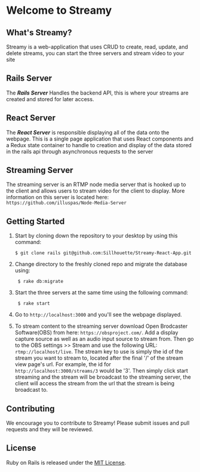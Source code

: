# Welcome to Streamy

## What's Streamy?

Streamy is a web-application that uses CRUD to create, read, update, and delete streams, you can start the three servers and stream video to your site

## Rails Server

The _**Rails Server**_ Handles the backend API, this is where your streams are created and stored for later access.

## React Server

The _**React Server**_ is responsible displaying all of the data onto the webpage. This is a single page application that uses React components and a Redux state container to handle to creation and display of the data stored in the rails api through asynchronous requests to the server

## Streaming Server

The streaming server is an RTMP node media server that is hooked up to the client and allows users to stream video for the client to display. More information on this server is located here: `https://github.com/illuspas/Node-Media-Server`

## Getting Started

1.  Start by cloning down the repository to your desktop by using this command:

        $ git clone rails git@github.com:Sillhouette/Streamy-React-App.git

2.  Change directory to the freshly cloned repo and migrate the database using:

         $ rake db:migrate

3.  Start the three servers at the same time using the following command:

         $ rake start

4.  Go to `http://localhost:3000` and you'll see the webpage displayed.

5.  To stream content to the streaming server download Open Brodcaster Software(OBS) from here: `https://obsproject.com/`. Add a display capture source as well as an audio input source to stream from. Then go to the OBS settings >> Stream and use the following URL: `rtmp://localhost/live`. The stream key to use is simply the id of the stream you want to stream to, located after the final '/' of the stream view page's url. For example, the id for `http://localhost:3000/streams/3` would be '3'. Then simply click start streaming and the stream will be broadcast to the streaming server, the client will access the stream from the url that the stream is being broadcast to.

## Contributing

We encourage you to contribute to Streamy! Please submit issues and pull requests and they will be reviewed.

## License

Ruby on Rails is released under the [MIT License](https://opensource.org/licenses/MIT).
